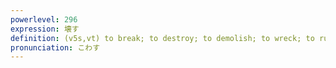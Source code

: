```yaml
---
powerlevel: 296
expression: 壊す
definition: (v5s,vt) to break; to destroy; to demolish; to wreck; to ruin; to spoil; to damage; to break (a bill, etc.); (P)
pronunciation: こわす
---
```

